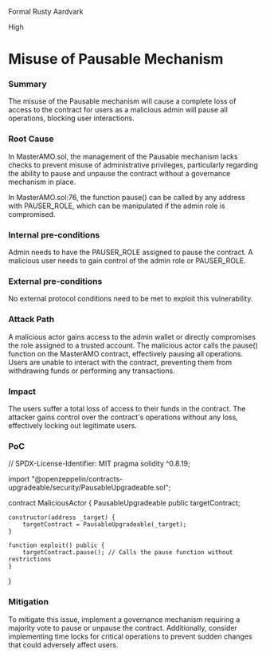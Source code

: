 Formal Rusty Aardvark

High

# Misuse of Pausable Mechanism

### Summary

The misuse of the Pausable mechanism will cause a complete loss of access to the contract for users as a malicious admin will pause all operations, blocking user interactions.



### Root Cause

In MasterAMO.sol, the management of the Pausable mechanism lacks checks to prevent misuse of administrative privileges, particularly regarding the ability to pause and unpause the contract without a governance mechanism in place.

In MasterAMO.sol:76, the function pause() can be called by any address with PAUSER_ROLE, which can be manipulated if the admin role is compromised.


### Internal pre-conditions

Admin needs to have the PAUSER_ROLE assigned to pause the contract.
A malicious user needs to gain control of the admin role or PAUSER_ROLE.

### External pre-conditions

No external protocol conditions need to be met to exploit this vulnerability.

### Attack Path

A malicious actor gains access to the admin wallet or directly compromises the role assigned to a trusted account.
The malicious actor calls the pause() function on the MasterAMO contract, effectively pausing all operations.
Users are unable to interact with the contract, preventing them from withdrawing funds or performing any transactions.


### Impact

The users suffer a total loss of access to their funds in the contract. The attacker gains control over the contract's operations without any loss, effectively locking out legitimate users.

### PoC

// SPDX-License-Identifier: MIT
pragma solidity ^0.8.19;

import "@openzeppelin/contracts-upgradeable/security/PausableUpgradeable.sol";

contract MaliciousActor {
    PausableUpgradeable public targetContract;

    constructor(address _target) {
        targetContract = PausableUpgradeable(_target);
    }

    function exploit() public {
        targetContract.pause(); // Calls the pause function without restrictions
    }
}


### Mitigation

To mitigate this issue, implement a governance mechanism requiring a majority vote to pause or unpause the contract. Additionally, consider implementing time locks for critical operations to prevent sudden changes that could adversely affect users.
